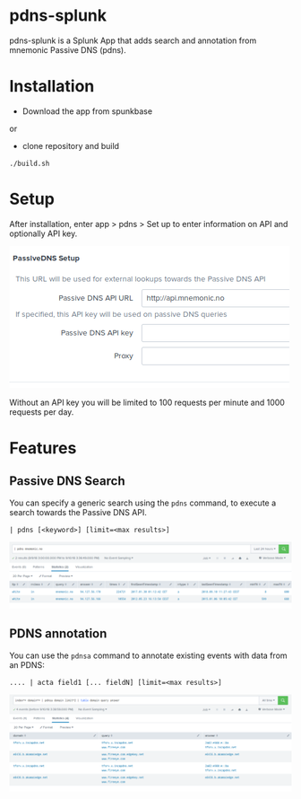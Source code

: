 # pdns-splunk
pdns-splunk is a Splunk App that adds search and annotation from mnemonic Passive DNS (pdns).

# Installation
* Download the app from spunkbase

or

* clone repository and build

```
./build.sh
```

# Setup
After installation, enter app > pdns > Set up to enter information on API and optionally API key.

![Setup](screenshots/setup.png "Setup")

Without an API key you will be limited to 100 requests per minute and 1000 requests per day.

# Features

## Passive DNS Search
You can specify a generic search using the `pdns` command, to execute a search towards the Passive DNS API.

```
| pdns [<keyword>] [limit=<max results>]
```

![Search](screenshots/pdns-search.png "Search")


## PDNS annotation
You can use the `pdnsa` command to annotate existing events with data from an PDNS:

```
.... | acta field1 [... fieldN] [limit=<max results>]
```

![Annotation](screenshots/pdns-annotation.png "Annotation")
